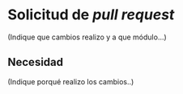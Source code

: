 # Solicitud de *pull request*

(Indique que cambios realizo y a que módulo...)

## Necesidad

(Indique porqué realizo los cambios..)


